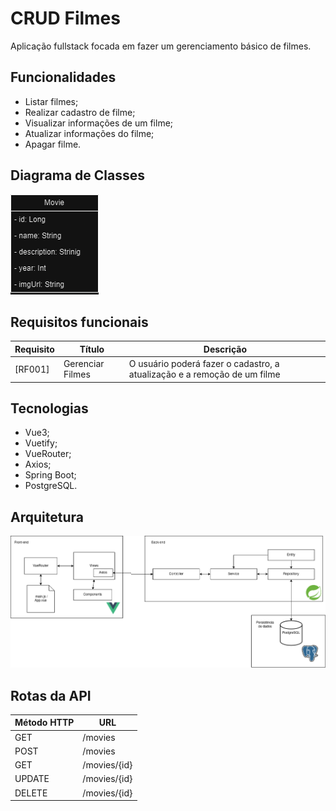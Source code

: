 # CRUD Filmes

Aplicação fullstack focada em fazer um gerenciamento básico de filmes.

## Funcionalidades

- Listar filmes;
- Realizar cadastro de filme;
- Visualizar informações de um filme;
- Atualizar informações do filme;
- Apagar filme.

## Diagrama de Classes

![diagrama](./diagrama_classes.drawio.png)

## Requisitos funcionais

| Requisito | Título | Descrição |
| --- | --- | --- |
| [RF001] | Gerenciar Filmes | O usuário poderá fazer o cadastro, a atualização e a remoção de um filme

## Tecnologias

- Vue3;
- Vuetify;
- VueRouter;
- Axios;
- Spring Boot;
- PostgreSQL.

## Arquitetura

![arquitetura](./diagrama_arquitetura.drawio.png)

## Rotas da API

| Método HTTP | URL          |
| ----------- | ------------ |
| GET         | /movies      |
| POST        | /movies      |
| GET         | /movies/{id} |
| UPDATE      | /movies/{id} |
| DELETE      | /movies/{id} |
